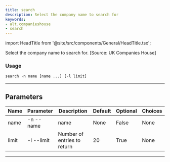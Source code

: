 ```yaml
---
title: search
description: Select the company name to search for
keywords:
- alt.companieshouse
- search
---
```


import HeadTitle from '@site/src/components/General/HeadTitle.tsx';

<HeadTitle title="alt /companieshouse/search - Reference | OpenBB Terminal Docs" />

Select the company name to search for. [Source: UK Companies House]

### Usage

```python wordwrap
search -n name [name ...] [-l limit]
```

---

## Parameters

| Name | Parameter | Description | Default | Optional | Choices |
| ---- | --------- | ----------- | ------- | -------- | ------- |
| name | -n  --name | name | None | False | None |
| limit | -l  --limit | Number of entries to return | 20 | True | None |

---
